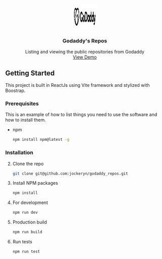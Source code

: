 <div align="center">
    <img src="src/img/GoDaddy-Black.png" alt="Logo" width="80" height="80">
    <h3 align="center">Godaddy's Repos</h3>
    <p align="center">
    Listing and viewing the public repositories from Godaddy
    <br />
    <a href="https://62d32a79678e375ac2ca7bff--regal-axolotl-ea28c7.netlify.app/">View Demo</a>
  </p>
</div>

<!-- GETTING STARTED -->
## Getting Started

This project is built in ReactJs using Vite framework and stylized with Boostrap.

### Prerequisites

This is an example of how to list things you need to use the software and how to install them.
* npm
  ```sh
  npm install npm@latest -g
  ```

### Installation

2. Clone the repo
   ```sh
   git clone git@github.com:jockeryn/godaddy_repos.git
   ```
3. Install NPM packages
   ```sh
   npm install
   ```
4. For development
   ```sh
   npm run dev
   ```
5. Production build
   ```sh
   npm run build
   ```
6. Run tests
   ```sh
   npm run test
   ```

